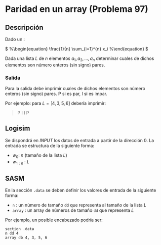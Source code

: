 # Paridad en un array (Problema 97)

## Descripción

Dado un :

$
%\begin{equation}
\frac{1}{n} \sum_{i=1}^{n} x_i
%\end{equation}
$

Dada una lista $L$ de $n$ elementos $a_1,a_2,...,a_n$ determinar cuales de dichos elementos son número enteros (sin signo) pares.

### Salida

Para la salida debe imprimir cuales de dichos elementos son número enteros (sin signo) pares. P si es par, I si es impar.

Por ejemplo: para $L = [4, 3, 5, 6]$ debería imprimir:

> P I I P

## Logisim

Se dispondrá en *INPUT* los datos de entrada a partir de la dirección $0$. La entrada se estructura de la siguiente forma:

- $w_0$: $n$ (tamaño de la lista $L$)
- $w_{1:n}$ : $L$

## SASM

En la sección `.data` se deben definir los valores de entrada de la siguiente forma:

- `n` : un número de tamaño `dd` que representa al tamaño de la lista $L$
- `array` : un array de números de tamaño `dd` que representa $L$

Por ejemplo, un posible encabezado podría ser:

```
section .data
n dd 4
array db 4, 3, 5, 6
```